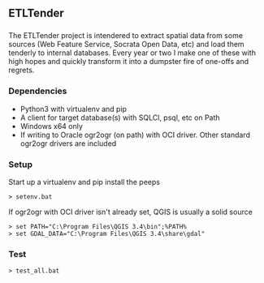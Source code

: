 ## ETLTender

### 

The ETLTender project is intendered to extract spatial data from some sources
(Web Feature Service, Socrata Open Data, etc) and load them tenderly to internal 
databases. Every year or two I make one of these with high hopes and quickly 
transform it into a dumpster fire of one-offs and regrets.   

### Dependencies

* Python3 with virtualenv and pip
* A client for target database(s) with SQLCl, psql, etc on Path
* Windows x64 only
* If writing to Oracle ogr2ogr (on path) with OCI driver. Other standard ogr2ogr drivers are included    


### Setup

Start up a virtualenv and pip install the peeps

```shell
> setenv.bat
```

If ogr2ogr with OCI driver isn't already set, QGIS is usually a solid source

```shell
> set PATH="C:\Program Files\QGIS 3.4\bin";%PATH%
> set GDAL_DATA="C:\Program Files\QGIS 3.4\share\gdal"
```

### Test 

```shell
> test_all.bat
```